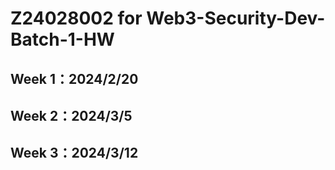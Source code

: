 # Z24028002 for Web3-Security-Dev-Batch-1-HW

## Week 1：2024/2/20

## Week 2：2024/3/5

## Week 3：2024/3/12
